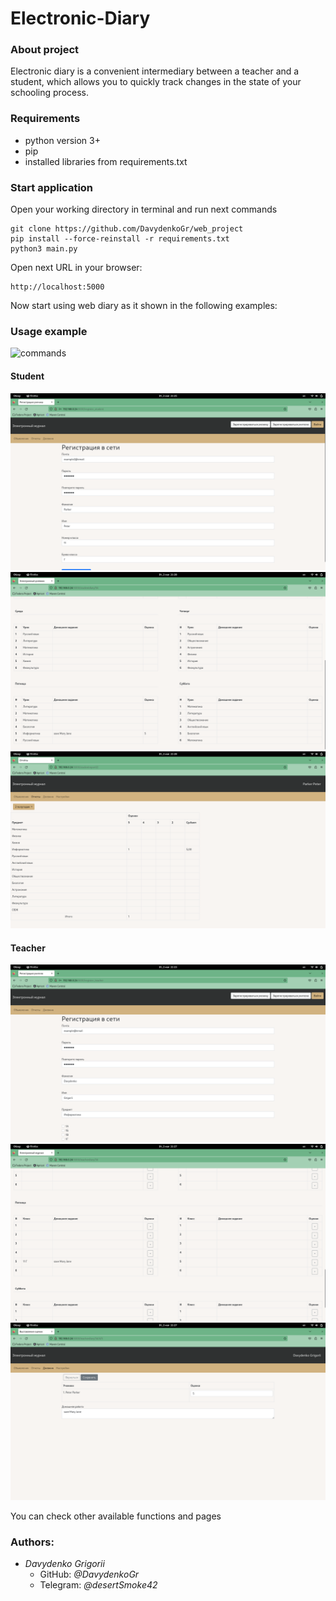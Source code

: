 # Electronic-Diary
### About project

Electronic diary is a convenient intermediary between a teacher and a student,
which allows you to quickly track changes in the state of your schooling process.  

### Requirements

- python version 3+
- pip
- installed libraries from requirements.txt

### Start application 

Open your working directory in terminal and run next commands

```
git clone https://github.com/DavydenkoGr/web_project
pip install --force-reinstall -r requirements.txt  
python3 main.py
```

Open next URL in your browser:  
```
http://localhost:5000
```

Now start using web diary as it shown in the following examples:

### Usage example

![commands](static/usage-examples/command-example.png)

#### Student

![registration](static/usage-examples/registration-student-example.png)  
![watch diary](static/usage-examples/student-diary-example.png)  
![watch report](static/usage-examples/report-example.png)

#### Teacher

![registration](static/usage-examples/registration-teacher-example.png)  
![watch diary](static/usage-examples/teacher-diary-example.png)  
![set marks](static/usage-examples/set-marks-example.png)

You can check other available functions and pages

### Authors:
- *Davydenko Grigorii*
  - GitHub: *@DavydenkoGr*
  - Telegram: *@desertSmoke42*
